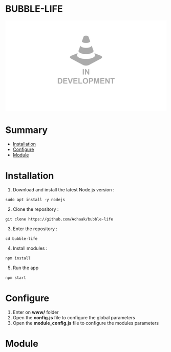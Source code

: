 # BUBBLE-LIFE

<img src="illustrations/in_development.png" alt="In development picture"/>

# Summary
- [Installation](#Installation)
- [Configure](#Configure)
- [Module](#Module)

# Installation <a name="Installation"></a>
1. Download and install the latest Node.js version :
```
sudo apt install -y nodejs
```
2. Clone the repository : 
```
git clone https://github.com/Achaak/bubble-life
```
3. Enter the repository : 
```
cd bubble-life
```
4. Install modules : 
```
npm install
```
5. Run the app 
```
npm start
```

# Configure <a name="Configure"></a>
1. Enter on **www/** folder
2. Open the **config.js** file to configure the global parameters
3. Open the **module_config.js** file to configure the modules parameters

# Module <a name="Module"></a>